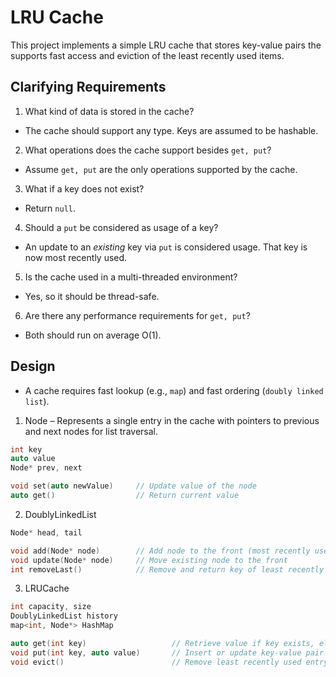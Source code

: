 # LRU Cache
This project implements a simple LRU cache that stores key-value pairs the supports fast access and eviction of the least recently used items.

## Clarifying Requirements
1. What kind of data is stored in the cache?
- The cache should support any type. Keys are assumed to be hashable.
2. What operations does the cache support besides ```get, put```?
- Assume ```get, put``` are the only operations supported by the cache.
3. What if a key does not exist? 
- Return ```null```.
4. Should a ```put``` be considered as usage of a key?
- An update to an *existing* key via ```put``` is considered usage. That key is now most recently used.
5. Is the cache used in a multi-threaded environment?
- Yes, so it should be thread-safe.
6. Are there any performance requirements for ```get, put```?
- Both should run on average O(1).


## Design
- A cache requires fast lookup (e.g., ```map```) and fast ordering (```doubly linked list```). 

1. Node
– Represents a single entry in the cache with pointers to previous and next nodes for list traversal.
```cpp
int key
auto value
Node* prev, next

void set(auto newValue)     // Update value of the node
auto get()                  // Return current value
```

2. DoublyLinkedList
```cpp
Node* head, tail

void add(Node* node)        // Add node to the front (most recently used)
void update(Node* node)     // Move existing node to the front
int removeLast()            // Remove and return key of least recently used node (tail)
```

3. LRUCache
```cpp
int capacity, size
DoublyLinkedList history
map<int, Node*> HashMap

auto get(int key)                   // Retrieve value if key exists, else null
void put(int key, auto value)       // Insert or update key-value pair
void evict()                        // Remove least recently used entry if over capacity
```